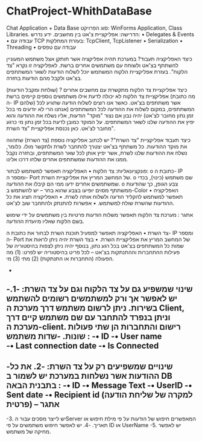 # ChatProject-WhithDataBase
Chat Application + Data Base
סוג הפרויקט: WinForms Application, Class Libraries. הדרישה: אפליקציית צ'אט בין מחשבים. ידע נדרש: •	Delegates & Events • עבודה עם TCP בעזרת המחלקות: TcpClient, TcpListener •	Serialization •	Threading •	עבודה עם טפסים

כיצד האפליקציה תעבוד? במערכת תהיה אפליקציה אשר תותקן אצל משתמש המעוניין להשתתף בצ'אט ולשוחח עם משתמשים אחרים ברשת. לאפליקציה זו נקרא "צד הלקוח”. בעזרת אפליקציית הלקוח המשתמש יוכל לשלוח הודעות לשאר המשתתפים בצ'אט ולקבל מהם הודעות בחזרה.

כיצד אפליקציית צד הלקוח מתקשרת עם מחשבים אחרים ? (שולחת ומקבל הודעות) אפליקציית צד הלקוח לא יכולה לדעת אילו משתמשים נוספים קיימים ברשת (מה כתובת ה- IP שלהם) אשר משתתפים בצ'אט. כאשר אנו רוצים לשלוח הודעה שתגיע לכל המשתתפים, במקום לשלוח את ההודעה לכל המשתתפים (אנחנו הרי לא יודעים מי בכל זמן נתון מחובר לצ'אט) יהיה נבון אם נצור "מוקד" הודעות, אליו נשלח את ההודעה והוא יפיץ את ההודעה שלנו לשאר המשתתפים. על המוקד כמובן לדעת בכל זמן נתון מי כרגע מחובר לצ'אט. כאן נכנסת אפליקציית "צד השרת".

כיצד תעבוד אפליקציית "צד השרת"? יש לכתוב אפליקציה נוספת (צד השרת) שתהווה את מוקד ההודעות. כל משתתף בצ'אט יצטרך להתחבר לשרת ולתקשר מולו. כלומר, נשלח את ההודעות שלנו לשרת, אשר יפיץ אותן לכל שאר המשתתפים, ובחזרה נקבל ממנו את ההודעות שמשתתפים אחרים שלחו דרכו אלינו.

פונקציונאליות: צד הלקוח •	האפליקציה תאפשר למשתמש לבחור: o	כתובת ה- IP ומספר ה- Port של המחשב המריץ את אפליקציית השרת. o	שם משתמש (כינוי), בכדי שמשתמשים אחרים ידעו ממי הם קיבלו את ההודעה. o	צבע הגופן, כך שהודעות ממשתתף מסוים יופיעו בצבע שהוא בחר – יש להשתמש ב-Color •	האפליקציה תאפשר למשתמש להקליד הודעה ולשלוח אותה לשרת. •	האפליקציה תציג את כל ההודעות שהשרת שולח למשתמש. •	אפשרות להתנתק ולהתחבר שוב לצ'אט.

אתגר : מערכת צד הלקוח תאפשר משלוח הודעות פרטיות בין משתמשים על ידי שימוש בשם הלקוח שאליו מיועדת ההודעה.

צד השרת •	האפליקציה תאפשר למפעיל תוכנת השרת לבחור את כתובת ה- IP ומספר ה- Port של המחשב המריץ את אפליקציית השרת. •	בצד השרת יהיה ניתן לראות את שמות כל המשתתפים בצ'אט בכל רגע נתון, בנוסף יהיה ניתן לצפות בהיסטוריה של פעילות ההתחברות וההתנתקות בצ'אט – לכל פריט בהיסטוריה יש לפרט: (1) מה הפעולה (התחברות או התנתקות) (2) מתי (3) מי.


 -
 -שינוי שמשפיע גם על צד הלקוח וגם על צד השרת:
 -1.	יש לאפשר אך ורק למשתמשים רשומים להשתמש בשירות. ניתן לרשום משתמש דרך מערכת ה Client, וניתן בנפרד להתחבר עם שם משתמש קיים דרך מערכת ה-client. רישום והתחברות הן שתי פעולות שונות.
 -שדות משתמש :
 -•	ID
 -•	User name		
 -•	Last connection date
 -•	Is Connected
 - 
 -שינויים שמשפיעים רק על צד השרת:
 -2.	את כל ההודעות אשר נשלחות במערכת יש לשמור ב DB בתבנית הבאה :
 -•	ID
 -•	Message Text
 -•	UserID
 -•	Sent date
 -•	Recipient id (למקרה של שליחת הודעה פרטית) – אתגר
 -
 -3.	יש לייצר מסכים עבור הServer המאפשרים חיפוש של הודעות על פי מילת חיפוש  או תאריך.
 -4.	יש לאפשר חיפוש משתמשים על פי ID  או UserName
 -5.	יש לאפשר מחיקה של משתמש.

